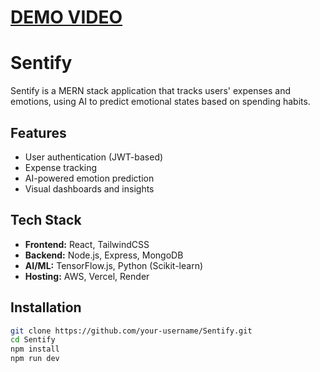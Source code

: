 # [DEMO VIDEO](https://drive.google.com/file/d/1822NDb10cWZdxch1PHkyyYD2YXj4rrex/view?usp=sharing) 

# Sentify

Sentify is a MERN stack application that tracks users' expenses and emotions, using AI to predict emotional states based on spending habits.

## Features
- User authentication (JWT-based)
- Expense tracking
- AI-powered emotion prediction
- Visual dashboards and insights

## Tech Stack
- **Frontend:** React, TailwindCSS
- **Backend:** Node.js, Express, MongoDB
- **AI/ML:** TensorFlow.js, Python (Scikit-learn)
- **Hosting:** AWS, Vercel, Render

## Installation
```bash
git clone https://github.com/your-username/Sentify.git
cd Sentify
npm install
npm run dev


